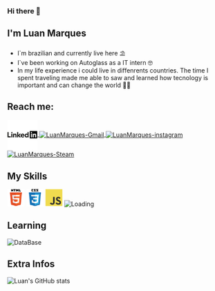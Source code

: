 ### Hi there 👋
## I'm Luan Marques
- I`m brazilian and currently live here :parasol_on_ground:
- I`ve been working on Autoglass as a IT intern 	:nerd_face:
- In my life experience i could live in diffenrents countries. The time I spent traveling made me able to saw and learned how tecnology is important and can change the world :flight_departure::flight_arrival:

## Reach me:
<a href=https://www.linkedin.com/in/luan-marques-0154b313b/ target="_blank">
<img align="center" alt="LuanMarques-Linkedin" height="70" width="70" src="https://raw.githubusercontent.com/devicons/devicon/master/icons/linkedin/linkedin-plain-wordmark.svg" style="max-width:100%;">
</a>

<a href=mailto:luanmarqueslmm@gmail.com/ target="_blank">
<img align="center" alt="LuanMarques-Gmail" height="30" width="40" src="https://www.flaticon.com/svg/vstatic/svg/683/683206.svg?token=exp=1618778747~hmac=3c08d909e8039382fc78064c51755c28" style="max-width:100%;">
</a>

<a href=https://www.instagram.com/luan.marquess/ target="_blank">
<img align="center" alt="LuanMarques-instagram" height="20" width="30" src="https://cdn.jsdelivr.net/npm/simple-icons@3.0.1/icons/instagram.svg" style="max-width:100%;">
</a>

<a href=https://steamcommunity.com/profiles/76561198097300718/ target="_blank">
<img align="center" alt="LuanMarques-Steam" height="30" width="40" src="https://www.flaticon.com/svg/vstatic/svg/2111/2111693.svg?token=exp=1618778950~hmac=c8e8d22875fda99c39b8e5fbe9d672c5" style="max-width:100%;">
</a>

## My Skills
<img src="https://raw.githubusercontent.com/devicons/devicon/master/icons/html5/html5-original-wordmark.svg" alt="HTML5" width="40" height="40" style="max-width:100%;"></img>
<img src="https://raw.githubusercontent.com/devicons/devicon/master/icons/css3/css3-original-wordmark.svg" style="max-width:100%;" alt="CSS3" width="40" height="40" style="max-width:100%;"></img>
<img src="https://raw.githubusercontent.com/devicons/devicon/master/icons/javascript/javascript-original.svg" style="max-width:100%;" alt="JavaScript" width="40" height="40" style="max-width:100%;"></img>
<img src="https://www.flaticon.com/svg/vstatic/svg/146/146807.svg?token=exp=1618779495~hmac=7a920969007dde0640713f64ca0a95e4" style="max-width:100%;" alt="Loading" width="50" height="70" style="max-width:100%;"></img>

## Learning
<img src="https://www.flaticon.com/svg/vstatic/svg/151/151081.svg?token=exp=1618780005~hmac=3a7f0217ae97acd0a6e2157eca93bfcf" alt="DataBase" width="40" height="40" style="max-width:100%;"></img>

## Extra Infos
![Luan's GitHub stats](https://github-readme-stats.vercel.app/api?username=luanmarquess&show_icons=true&theme=midnight-purple)


